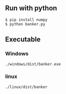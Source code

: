 ## Run with python
```
$ pip install numpy
$ python banker.py
```

## Executable
### Windows
```
./windows/dist/banker.exe
```

### linux
```
./linux/dist/banker
```
